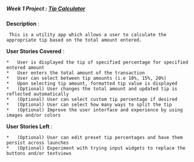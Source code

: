 
##### **Week 1 Project** : [Tip Calculator](https://yahoo.jiveon.com/docs/DOC-3185)



**Description** : <br>
     
     This is a utility app which allows a user to calculate the appropriate tip based on the total amount entered.

**User Stories Covered** :
    
    *   User is displayed the tip of specified percentage for specified entered amount
    *   User enters the total amount of the transaction
    *   User can select between tip amounts (i.e 10%, 15%, 20%)
    *   Upon selecting tip amount, formatted tip value is displayed
    *   (Optional) User changes the total amount and updated tip is reflected automatically
    *   (Optional) User can select custom tip percentage if desired
    *   (Optional) User can select how many ways to split the tip
    *   (Optional) Improve the user interface and experience by using images and/or colors

   
**User Stories Left** :
    
    *   (Optional) User can edit preset tip percentages and have them persist across launches
    *   (Optional) Experiment with trying input widgets to replace the buttons and/or textviews


